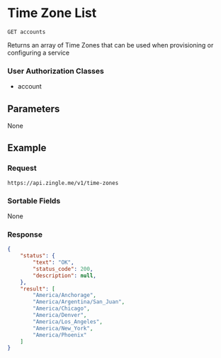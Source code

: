 # Time Zone List

    GET accounts
    
Returns an array of Time Zones that can be used when provisioning or configuring a service

### User Authorization Classes 
* account

## Parameters
None

## Example
### Request

    https://api.zingle.me/v1/time-zones

### Sortable Fields
None

### Response
``` json
{
    "status": {
        "text": "OK",
        "status_code": 200,
        "description": null,
    },
    "result": [
        "America/Anchorage",
        "America/Argentina/San_Juan",
        "America/Chicago",
        "America/Denver",
        "America/Los_Angeles",
        "America/New_York",
        "America/Phoenix"
    ]
}
```
